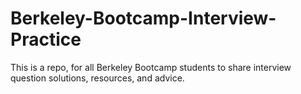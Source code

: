 # Berkeley-Bootcamp-Interview-Practice
This is a repo, for all Berkeley Bootcamp students to share interview question solutions, resources, and advice.
